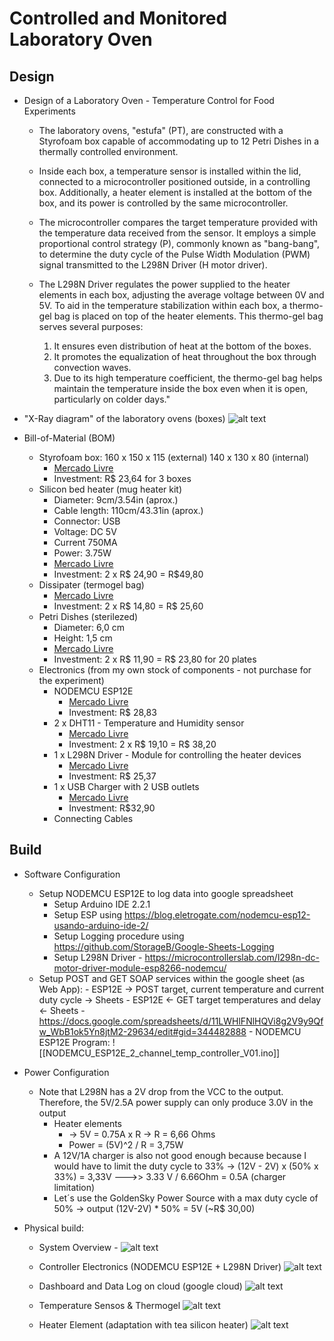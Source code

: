 # Controlled and Monitored Laboratory Oven

## Design

- Design of a Laboratory Oven - Temperature Control for Food Experiments

	- The laboratory ovens, "estufa" (PT), are constructed with a Styrofoam box capable of accommodating up to 12 Petri Dishes in a thermally controlled environment.

	- Inside each box, a temperature sensor is installed within the lid, connected to a microcontroller positioned outside, in a controlling box. Additionally, a heater element is installed at the bottom of the box, and its power is controlled by the same microcontroller.

	- The microcontroller compares the target temperature provided with the temperature data received from the sensor. It employs a simple proportional control strategy (P), commonly known as "bang-bang", to determine the duty cycle of the Pulse Width Modulation (PWM) signal transmitted to the L298N Driver (H motor driver).

	- The L298N Driver regulates the power supplied to the heater elements in each box, adjusting the average voltage between 0V and 5V. To aid in the temperature stabilization within each box, a thermo-gel bag is placed on top of the heater elements. This thermo-gel bag serves several purposes:
		1. It ensures even distribution of heat at the bottom of the boxes.
		2. It promotes the equalization of heat throughout the box through convection waves.
		3. Due to its high temperature coefficient, the thermo-gel bag helps maintain the temperature inside the box even when it is open, particularly on colder days."
		
- "X-Ray diagram" of the laboratory ovens (boxes)
	![alt text](https://github.com/pbrugugnoli/Laboratory-Oven/blob/master/Images/XRAY.png?raw=true)

- Bill-of-Material (BOM)
	- Styrofoam box:  160 x 150 x 115 (external) 140 x 130 x 80 (internal)
		- [Mercado Livre](https://produto.mercadolivre.com.br/MLB-2102867731-3-caixa-de-isopor-1-litro-1-kg-multiuso-medicamentos-sorvete-_JM)
		- Investment: R$ 23,64 for 3 boxes
	- Silicon bed heater (mug heater kit)
		- Diameter: 9cm/3.54in (aprox.)  
		- Cable length: 110cm/43.31in (aprox.)  
		- Connector: USB  
		- Voltage: DC 5V  
		- Current 750MA  
		- Power: 3.75W
		- [Mercado Livre](https://produto.mercadolivre.com.br/MLB-3165666745-kit-aquecedor-xicara-caneca-usb-cafe-cha-leite-base-portatil-_JM)
		- Investment: 2 x R$ 24,90 = R$49,80
	- Dissipater (termogel bag)
		- [Mercado Livre](https://produto.mercadolivre.com.br/MLB-3681768652-bolsa-termica-com-gel-quente-fria-100gr-p-pequenas-lesoes-_JM?variation=#reco_item_pos=0&reco_backend=univb-vip-buybox&reco_backend_type=low_level&reco_client=vip-v2p&reco_id=19277ce7-42fd-48ab-8f34-c18bd452fcaf)
		- Investment: 2 x R$ 14,80 = R$ 25,60
	- Petri Dishes (sterilezed)
		- Diameter: 6,0 cm 
		- Height:  1,5 cm
		- [Mercado Livre](https://produto.mercadolivre.com.br/MLB-1603934261-placa-de-petri-60x15mm-ps-lisa-esteril-pacote-10-unidades-_JM)
		- Investment: 2 x R$ 11,90 = R$ 23,80 for 20 plates
	- Electronics (from my own stock of components - not purchase for the experiment)
		- NODEMCU ESP12E
			- [Mercado Livre](https://produto.mercadolivre.com.br/MLB-1211973212-modulo-wifi-esp8266-nodemcu-esp-12e-_JM#position=1&search_layout=stack&type=item&tracking_id=cdffab4f-46a7-4fca-97a6-1d4579cff972)
			- Investment: R$ 28,83
		- 2 x DHT11 - Temperature and Humidity sensor
			- [Mercado Livre](https://produto.mercadolivre.com.br/MLB-3472612190-sensor-umidade-temperatura-dht11-_JM#is_advertising=true&position=3&search_layout=grid&type=pad&tracking_id=7adacaa7-d237-4ec8-a9f9-e31c125b8adc&is_advertising=true&ad_domain=VQCATCORE_LST&ad_position=3&ad_click_id=ZDQ0MGQzNjktYTA0ZS00MmZlLWE2MGYtMDA2MGQ1YjA0Yzhj)
			- Investment: 2 x R$ 19,10 = R$ 38,20
		- 1 x L298N Driver - Module for controlling the heater devices
			- [Mercado Livre](https://produto.mercadolivre.com.br/MLB-2174675843-driver-motor-ponte-h-dupla-l298n-controladora-driver-l298n-_JM#is_advertising=true&position=1&search_layout=stack&type=pad&tracking_id=6cb07d7c-8c59-42fd-9dca-7c09c70f58aa&is_advertising=true&ad_domain=VQCATCORE_LST&ad_position=1&ad_click_id=N2QzZDk1NjItZWYwMC00MDc5LWE1YzMtOTljYmY0NDFhYjM0)
			- Investment: R$ 25,37
		- 1 x USB Charger with 2 USB outlets
			- [Mercado Livre](https://www.mercadolivre.com.br/carregador-de-parede-compact-2x-usb-21-a-10-w-geonav-esacb2-cor-preto/p/MLB20804926?pdp_filters=item_id:MLB3287977089#is_advertising=true&searchVariation=MLB20804926&position=1&search_layout=stack&type=pad&tracking_id=6992cc75-455d-44be-b4db-c96ce3f9d93b&is_advertising=true&ad_domain=VQCATCORE_LST&ad_position=1&ad_click_id=MmE1NTIxOWMtNTRhYi00MjVhLWJlYTUtOGQ1YzE0Mzc0NDUw)
			- Investment: R$32,90
		- Connecting Cables

## Build
- Software Configuration
	- Setup NODEMCU ESP12E to log data into google spreadsheet
		- Setup Arduino IDE 2.2.1
		- Setup ESP using https://blog.eletrogate.com/nodemcu-esp12-usando-arduino-ide-2/
		- Setup Logging procedure using https://github.com/StorageB/Google-Sheets-Logging
		- Setup L298N Driver - https://microcontrollerslab.com/l298n-dc-motor-driver-module-esp8266-nodemcu/
	- Setup POST and GET  SOAP services within the google sheet (as Web App):
			- ESP12E -> POST  target, current temperature and current duty cycle -> Sheets
			- ESP12E <- GET target temperatures and delay <- Sheets 
			- https://docs.google.com/spreadsheets/d/11LWHlFNlHQVi8g2V9y9Qfw_WbB1ok5Yn8jtM2-29634/edit#gid=344482888
			- NODEMCU ESP12E Program: ![[NODEMCU_ESP12E_2_channel_temp_controller_V01.ino]]
- Power Configuration 
	- Note that L298N has a 2V drop from the VCC to the output. Therefore, the 5V/2.5A power supply can only produce 3.0V in the output 
		- Heater elements 
			- -> 5V = 0.75A x R -> R = 6,66 Ohms
			- Power = (5V)^2 / R = 3,75W
		- A 12V/1A charger is also not good enough because because I would have to limit the duty cycle to 33% -> (12V - 2V) x (50% x 33%) = 3,33V  --->> 3.33 V / 6.66Ohm = 0.5A (charger limitation)
		- Let´s use the GoldenSky Power Source with a max duty cycle of 50% -> output (12V-2V) * 50% = 5V (~R$ 30,00)



- Physical build:
	- System Overview	- 	![alt text](https://github.com/pbrugugnoli/Laboratory-Oven/blob/master/Images/Laboratory-Ovens-(estufas)-Overview-2.jpeg?raw=true)
	
	- Controller Electronics (NODEMCU ESP12E + L298N Driver) ![alt text](https://github.com/pbrugugnoli/Laboratory-Oven/blob/master/Images/Laboratory-Ovens-(estufas)-Controller-System-Zoom.jpeg?raw=true)
	
	- Dashboard and Data Log on cloud (google cloud) ![alt text](https://github.com/pbrugugnoli/Laboratory-Oven/blob/master/Images/Laboratory-Ovens-(estufas)-Controller-System-Dashboard.jpeg?raw=true)
	
	- Temperature Sensos & Thermogel ![alt text](https://github.com/pbrugugnoli/Laboratory-Oven/blob/master/Images/Laboratory-Ovens-(estufas)-Temperature-Sensor-and-Thermogel.jpeg?raw=true)

	- Heater Element (adaptation with tea silicon heater) ![alt text](https://github.com/pbrugugnoli/Laboratory-Oven/blob/master/Images/Laboratory-Ovens-(estufas)-Heater-Element.jpeg?raw=true)
